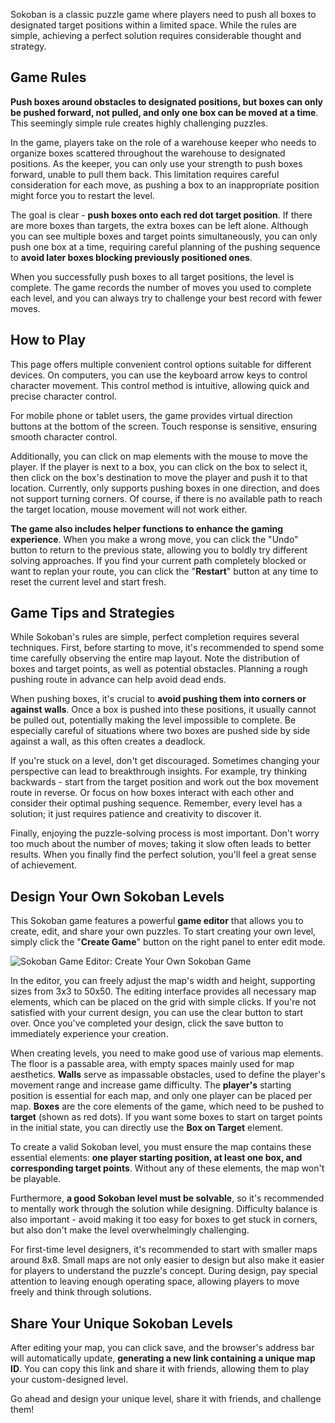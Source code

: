 Sokoban is a classic puzzle game where players need to push all boxes to designated target positions within a limited space. While the rules are simple, achieving a perfect solution requires considerable thought and strategy.

## Game Rules

**Push boxes around obstacles to designated positions, but boxes can only be pushed forward, not pulled, and only one box can be moved at a time**. This seemingly simple rule creates highly challenging puzzles.

In the game, players take on the role of a warehouse keeper who needs to organize boxes scattered throughout the warehouse to designated positions. As the keeper, you can only use your strength to push boxes forward, unable to pull them back. This limitation requires careful consideration for each move, as pushing a box to an inappropriate position might force you to restart the level.

The goal is clear - **push boxes onto each red dot target position**. If there are more boxes than targets, the extra boxes can be left alone. Although you can see multiple boxes and target points simultaneously, you can only push one box at a time, requiring careful planning of the pushing sequence to **avoid later boxes blocking previously positioned ones**.

When you successfully push boxes to all target positions, the level is complete. The game records the number of moves you used to complete each level, and you can always try to challenge your best record with fewer moves.

## How to Play

This page offers multiple convenient control options suitable for different devices. On computers, you can use the keyboard arrow keys to control character movement. This control method is intuitive, allowing quick and precise character control.

For mobile phone or tablet users, the game provides virtual direction buttons at the bottom of the screen. Touch response is sensitive, ensuring smooth character control.

Additionally, you can click on map elements with the mouse to move the player. If the player is next to a box, you can click on the box to select it, then click on the box's destination to move the player and push it to that location. Currently, only supports pushing boxes in one direction, and does not support turning corners. Of course, if there is no available path to reach the target location, mouse movement will not work either.

**The game also includes helper functions to enhance the gaming experience**. When you make a wrong move, you can click the "Undo" button to return to the previous state, allowing you to boldly try different solving approaches. If you find your current path completely blocked or want to replan your route, you can click the "**Restart**" button at any time to reset the current level and start fresh.

## Game Tips and Strategies

While Sokoban's rules are simple, perfect completion requires several techniques. First, before starting to move, it's recommended to spend some time carefully observing the entire map layout. Note the distribution of boxes and target points, as well as potential obstacles. Planning a rough pushing route in advance can help avoid dead ends.

When pushing boxes, it's crucial to **avoid pushing them into corners or against walls**. Once a box is pushed into these positions, it usually cannot be pulled out, potentially making the level impossible to complete. Be especially careful of situations where two boxes are pushed side by side against a wall, as this often creates a deadlock.

If you're stuck on a level, don't get discouraged. Sometimes changing your perspective can lead to breakthrough insights. For example, try thinking backwards - start from the target position and work out the box movement route in reverse. Or focus on how boxes interact with each other and consider their optimal pushing sequence. Remember, every level has a solution; it just requires patience and creativity to discover it.

Finally, enjoying the puzzle-solving process is most important. Don't worry too much about the number of moves; taking it slow often leads to better results. When you finally find the perfect solution, you'll feel a great sense of achievement.

## Design Your Own Sokoban Levels

This Sokoban game features a powerful **game editor** that allows you to create, edit, and share your own puzzles. To start creating your own level, simply click the "**Create Game**" button on the right panel to enter edit mode.

![Sokoban Game Editor: Create Your Own Sokoban Game](https://slefboot-1251736664.file.myqcloud.com/20241117_ai_gallery_sokoban_editmode.png)

In the editor, you can freely adjust the map's width and height, supporting sizes from 3x3 to 50x50. The editing interface provides all necessary map elements, which can be placed on the grid with simple clicks. If you're not satisfied with your current design, you can use the clear button to start over. Once you've completed your design, click the save button to immediately experience your creation.

When creating levels, you need to make good use of various map elements. The floor is a passable area, with empty spaces mainly used for map aesthetics. **Walls** serve as impassable obstacles, used to define the player's movement range and increase game difficulty. The **player's** starting position is essential for each map, and only one player can be placed per map. **Boxes** are the core elements of the game, which need to be pushed to **target** (shown as red dots). If you want some boxes to start on target points in the initial state, you can directly use the **Box on Target** element.

To create a valid Sokoban level, you must ensure the map contains these essential elements: **one player starting position, at least one box, and corresponding target points**. Without any of these elements, the map won't be playable.

Furthermore, **a good Sokoban level must be solvable**, so it's recommended to mentally work through the solution while designing. Difficulty balance is also important - avoid making it too easy for boxes to get stuck in corners, but also don't make the level overwhelmingly challenging.

For first-time level designers, it's recommended to start with smaller maps around 8x8. Small maps are not only easier to design but also make it easier for players to understand the puzzle's concept. During design, pay special attention to leaving enough operating space, allowing players to move freely and think through solutions.

## Share Your Unique Sokoban Levels

After editing your map, you can click save, and the browser's address bar will automatically update, **generating a new link containing a unique map ID**. You can copy this link and share it with friends, allowing them to play your custom-designed level.

Go ahead and design your unique level, share it with friends, and challenge them!